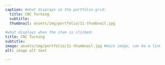 ```yaml
---
caption: #what displays in the portfolio grid:
  title: CNC Turning
  subtitle: 
  thumbnail: assets/img/portfolio/11-thumbnail.jpg
  
#what displays when the item is clicked:
title: CNC Turning
subtitle: 
image: assets/img/portfolio/11-thumbnail.jpg #main image, can be a link or a file in assets/img/portfolio
alt: image alt text

---
```



